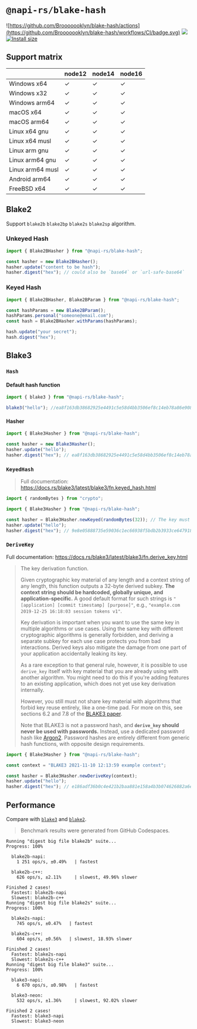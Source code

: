 # `@napi-rs/blake-hash`

![https://github.com/Brooooooklyn/blake-hash/actions](https://github.com/Brooooooklyn/blake-hash/workflows/CI/badge.svg)
![](https://img.shields.io/npm/dm/@napi-rs/blake-hash.svg?sanitize=true)
[![Install size](https://packagephobia.com/badge?p=@napi-rs/blake-hash)](https://packagephobia.com/result?p=@napi-rs/blake-hash)

## Support matrix

|                  | node12 | node14 | node16 |
| ---------------- | ------ | ------ | ------ |
| Windows x64      | ✓      | ✓      | ✓      |
| Windows x32      | ✓      | ✓      | ✓      |
| Windows arm64    | ✓      | ✓      | ✓      |
| macOS x64        | ✓      | ✓      | ✓      |
| macOS arm64      | ✓      | ✓      | ✓      |
| Linux x64 gnu    | ✓      | ✓      | ✓      |
| Linux x64 musl   | ✓      | ✓      | ✓      |
| Linux arm gnu    | ✓      | ✓      | ✓      |
| Linux arm64 gnu  | ✓      | ✓      | ✓      |
| Linux arm64 musl | ✓      | ✓      | ✓      |
| Android arm64    | ✓      | ✓      | ✓      |
| FreeBSD x64      | ✓      | ✓      | ✓      |

## Blake2

Support `blake2b` `blake2bp` `blake2s` `blake2sp` algorithm.

### Unkeyed Hash

```js
import { Blake2BHasher } from "@napi-rs/blake-hash";

const hasher = new Blake2BHasher();
hasher.update("content to be hash");
hasher.digest("hex"); // could also be `base64` or `url-safe-base64`
```

### Keyed Hash

```js
import { Blake2BHasher, Blake2BParam } from "@napi-rs/blake-hash";

const hashParams = new Blake2BParam();
hashParams.personal("someone@email.com");
const hash = Blake2BHasher.withParams(hashParams);

hash.update("your secret");
hash.digest("hex");
```

## Blake3

### `Hash`

#### Default hash function

```js
import { blake3 } from "@napi-rs/blake-hash";

blake3("hello"); //ea8f163db38682925e4491c5e58d4bb3506ef8c14eb78a86e908c5624a67200f
```

#### Hasher

```js
import { Blake3Hasher } from "@napi-rs/blake-hash";

const hasher = new Blake3Hasher();
hasher.update("hello");
hasher.digest("hex"); // ea8f163db38682925e4491c5e58d4bb3506ef8c14eb78a86e908c5624a67200f
```

### `KeyedHash`

> Full documentation: https://docs.rs/blake3/latest/blake3/fn.keyed_hash.html

```js
import { randomBytes } from "crypto";

import { Blake3Hasher } from "@napi-rs/blake-hash";

const hasher = Blake3Hasher.newKeyed(randomBytes(32)); // The key must be 32 bytes
hasher.update("hello");
hasher.digest("hex"); // 9e8e05888735e59036c1ec66938f5bdb2b3933ce647918b739c23b699f1431a3
```

### `DeriveKey`

Full documentation: https://docs.rs/blake3/latest/blake3/fn.derive_key.html

> The key derivation function.
>
> Given cryptographic key material of any length and a context string of any length, this function outputs a 32-byte derived subkey. **The context string should be hardcoded, globally unique, and application-specific.** A good default format for such strings is `"[application] [commit timestamp] [purpose]"`, e.g., `"example.com 2019-12-25 16:18:03 session tokens v1"`.
>
> Key derivation is important when you want to use the same key in multiple algorithms or use cases. Using the same key with different cryptographic algorithms is generally forbidden, and deriving a separate subkey for each use case protects you from bad interactions. Derived keys also mitigate the damage from one part of your application accidentally leaking its key.
>
> As a rare exception to that general rule, however, it is possible to use `derive_key` itself with key material that you are already using with another algorithm. You might need to do this if you're adding features to an existing application, which does not yet use key derivation internally.
>
> However, you still must not share key material with algorithms that forbid key reuse entirely, like a one-time pad. For more on this, see sections 6.2 and 7.8 of the [BLAKE3 paper](https://github.com/BLAKE3-team/BLAKE3-specs/blob/master/blake3.pdf).
>
> Note that BLAKE3 is not a password hash, and **`derive_key` should never be used with passwords.** Instead, use a dedicated password hash like [Argon2]. Password hashes are entirely different from generic hash functions, with opposite design requirements.
>
> [argon2]: https://en.wikipedia.org/wiki/Argon2

```js
import { Blake3Hasher } from "@napi-rs/blake-hash";

const context = "BLAKE3 2021-11-10 12:13:59 example context";

const hasher = Blake3Hasher.newDeriveKey(context);
hasher.update("hello");
hasher.digest("hex"); // e186adf36b0c4e421b2baa881e158a4b3b074626882a6e1dfb231aebb7e149ee
```

## Performance

Compare with [`blake3`](https://github.com/connor4312/blake3) and [`blake2`](https://github.com/vrza/node-blake2).

> Benchmark results were generated from GitHub Codespaces.

```
Running "digest big file blake2b" suite...
Progress: 100%

  blake2b-napi:
    1 251 ops/s, ±0.49%   | fastest

  blake2b-c++:
    626 ops/s, ±2.11%     | slowest, 49.96% slower

Finished 2 cases!
  Fastest: blake2b-napi
  Slowest: blake2b-c++
Running "digest big file blake2s" suite...
Progress: 100%

  blake2s-napi:
    745 ops/s, ±0.47%   | fastest

  blake2s-c++:
    604 ops/s, ±0.56%   | slowest, 18.93% slower

Finished 2 cases!
  Fastest: blake2s-napi
  Slowest: blake2s-c++
Running "digest big file blake3" suite...
Progress: 100%

  blake3-napi:
    6 670 ops/s, ±0.98%   | fastest

  blake3-neon:
    532 ops/s, ±1.36%     | slowest, 92.02% slower

Finished 2 cases!
  Fastest: blake3-napi
  Slowest: blake3-neon
```
